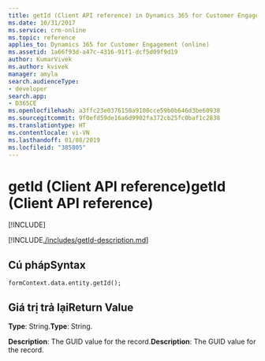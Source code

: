 ```yaml
---
title: getId (Client API reference) in Dynamics 365 for Customer Engagement| MicrosoftDocs
ms.date: 10/31/2017
ms.service: crm-online
ms.topic: reference
applies_to: Dynamics 365 for Customer Engagement (online)
ms.assetid: 1a66f93d-a47c-4316-91f1-dcf5d09f9d19
author: KumarVivek
ms.author: kvivek
manager: amyla
search.audienceType:
- developer
search.app:
- D365CE
ms.openlocfilehash: a3ffc23e0376150a9100cce59b0b646d3be60938
ms.sourcegitcommit: 9f0efd59de16a6d9902fa372cb25fc0baf1c2838
ms.translationtype: HT
ms.contentlocale: vi-VN
ms.lasthandoff: 01/08/2019
ms.locfileid: "385805"
---
```

# <a name="getid-client-api-reference"></a><span data-ttu-id="05a28-102">getId (Client API reference)</span><span class="sxs-lookup"><span data-stu-id="05a28-102">getId (Client API reference)</span></span>

[!INCLUDE[](../../../../includes/cc_applies_to_update_9_0_0.md)]

[!INCLUDE[./includes/getId-description.md](./includes/getId-description.md)]

## <a name="syntax"></a><span data-ttu-id="05a28-103">Cú pháp</span><span class="sxs-lookup"><span data-stu-id="05a28-103">Syntax</span></span>

`formContext.data.entity.getId();`

## <a name="return-value"></a><span data-ttu-id="05a28-104">Giá trị trả lại</span><span class="sxs-lookup"><span data-stu-id="05a28-104">Return Value</span></span>

<span data-ttu-id="05a28-105">**Type**: String.</span><span class="sxs-lookup"><span data-stu-id="05a28-105">**Type**: String.</span></span>

<span data-ttu-id="05a28-106">**Description**: The GUID value for the record.</span><span class="sxs-lookup"><span data-stu-id="05a28-106">**Description**: The GUID value for the record.</span></span>



